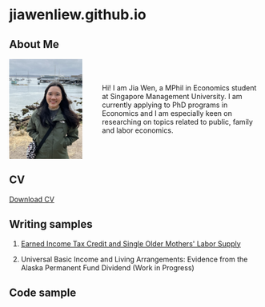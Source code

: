 # jiawenliew.github.io

## About Me
<div style="display: flex; align-items: center;">
  <img src="image.jpeg" alt="me" width="175" height="200" style="margin-right: 20px;">
  <p style="margin-left: 20px;">Hi! I am Jia Wen, a MPhil in Economics student at Singapore Management University. I am currently applying to PhD programs in Economics and I am especially keen on researching on topics related to public, family and labor economics.</p>
</div>

## CV
[Download CV](CV_Jiawen.pdf)

## Writing samples
1) [Earned Income Tax Credit and Single Older Mothers' Labor Supply](EITC_paper.pdf)

2) Universal Basic Income and Living Arrangements: Evidence from the Alaska Permanent Fund Dividend (Work in Progress)

## Code sample

